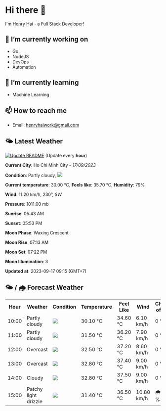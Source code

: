# Hi there 👋

I'm Henry Hai - a Full Stack Developer!

## 🔭 I’m currently working on

- Go
- NodeJS
- DevOps
- Automation

## 🌱 I’m currently learning

- Machine Learning

## 📫 How to reach me

- Email: <henryhaiwork@gmail.com>

## 🌤️ Latest Weather
[![Update README](https://github.com/henry0hai/henry0hai/actions/workflows/udpateReadme.yml/badge.svg)](https://github.com/henry0hai/henry0hai/actions/workflows/udpateReadme.yml)
(Update every **hour**)
<!-- CURRENT_WEATHER:START -->
**Current City**: Ho Chi Minh City - *17/09/2023*

**Condition**: Partly cloudy, <img src="https://cdn.weatherapi.com/weather/64x64/day/116.png"/>

**Current temperature**: 30.00 °C, **Feels like**: 35.70 °C, **Humidity**: 79%

**Wind**: 11.20 km/h, 230°, *SW*

**Pressure**: 1011.00 mb

**Sunrise**: 05:43 AM

**Sunset**: 05:53 PM

**Moon Phase**: Waxing Crescent

**Moon Rise**: 07:13 AM

**Moon Set**: 07:22 PM

**Moon Illumination**: 3

**Updated at**: 2023-09-17 09:15 (GMT+7)<!-- CURRENT_WEATHER:END -->

## 🌤️ / 🌧️ Forecast Weather
<!-- FORECAST_WEATHER:START -->
<table>
		<tr>
			<th>Hour</th>
			<th>Weather</th>
			<th>Condition</th>
			<th>Temperature</th>
			<th>Feel Like</th>
			<th>Wind</th>
			<th>Chance of Rain</th>
		</tr>
				<tr>
					<td>10:00</td>
					<td>Partly cloudy</td>
					<td><img src='https://cdn.weatherapi.com/weather/64x64/day/116.png'/></td>
					<td>30.10 °C</td>
					<td>34.60 °C</td>
					<td>6.10 km/h</td>
					<td>0 %</td>
				</tr>
				<tr>
					<td>11:00</td>
					<td>Partly cloudy</td>
					<td><img src='https://cdn.weatherapi.com/weather/64x64/day/116.png'/></td>
					<td>31.50 °C</td>
					<td>36.20 °C</td>
					<td>7.90 km/h</td>
					<td>0 %</td>
				</tr>
				<tr>
					<td>12:00</td>
					<td>Overcast</td>
					<td><img src='https://cdn.weatherapi.com/weather/64x64/day/122.png'/></td>
					<td>32.50 °C</td>
					<td>37.20 °C</td>
					<td>8.60 km/h</td>
					<td>0 %</td>
				</tr>
				<tr>
					<td>13:00</td>
					<td>Overcast</td>
					<td><img src='https://cdn.weatherapi.com/weather/64x64/day/122.png'/></td>
					<td>32.80 °C</td>
					<td>37.40 °C</td>
					<td>9.00 km/h</td>
					<td>0 %</td>
				</tr>
				<tr>
					<td>14:00</td>
					<td>Cloudy</td>
					<td><img src='https://cdn.weatherapi.com/weather/64x64/day/119.png'/></td>
					<td>32.80 °C</td>
					<td>37.50 °C</td>
					<td>9.00 km/h</td>
					<td>0 %</td>
				</tr>
				<tr>
					<td>15:00</td>
					<td>Patchy light drizzle</td>
					<td><img src='https://cdn.weatherapi.com/weather/64x64/day/263.png'/></td>
					<td>31.40 °C</td>
					<td>36.50 °C</td>
					<td>10.80 km/h</td>
					<td>🌧️ 87 %</td>
				</tr>
</table>
<!-- FORECAST_WEATHER:END -->
